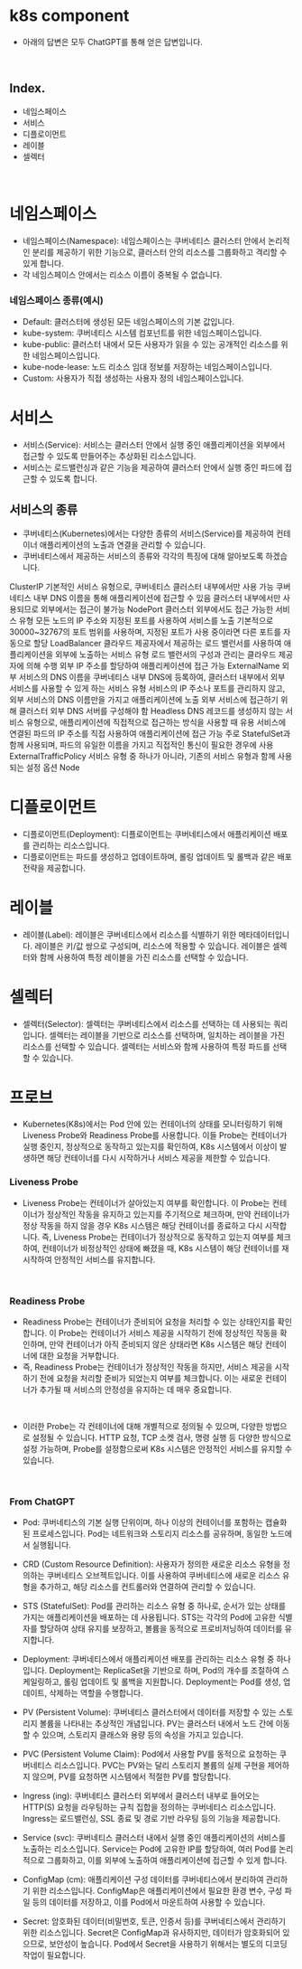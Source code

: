 # k8s component

- 아래의 답변은 모두 ChatGPT를 통해 얻은 답변입니다.

<br>

## Index.

- 네임스페이스
- 서비스
- 디플로이먼트
- 레이블
- 셀렉터

<br>

# 네임스페이스

- 네임스페이스(Namespace): 네임스페이스는 쿠버네티스 클러스터 안에서 논리적인 분리를 제공하기 위한 기능으로, 클러스터 안의 리소스를 그룹화하고 격리할 수 있게 합니다. 
- 각 네임스페이스 안에서는 리소스 이름이 중복될 수 없습니다.

### 네임스페이스 종류(예시)

- Default: 클러스터에 생성된 모든 네임스페이스의 기본 값입니다.
- kube-system: 쿠버네티스 시스템 컴포넌트를 위한 네임스페이스입니다.
- kube-public: 클러스터 내에서 모든 사용자가 읽을 수 있는 공개적인 리소스를 위한 네임스페이스입니다.
- kube-node-lease: 노드 리소스 임대 정보를 저장하는 네임스페이스입니다.
- Custom: 사용자가 직접 생성하는 사용자 정의 네임스페이스입니다.

# 서비스

- 서비스(Service): 서비스는 클러스터 안에서 실행 중인 애플리케이션을 외부에서 접근할 수 있도록 만들어주는 추상화된 리소스입니다. 
- 서비스는 로드밸런싱과 같은 기능을 제공하여 클러스터 안에서 실행 중인 파드에 접근할 수 있도록 합니다.



## 서비스의 종류

- 쿠버네티스(Kubernetes)에서는 다양한 종류의 서비스(Service)를 제공하여 컨테이너 애플리케이션의 노출과 연결을 관리할 수 있습니다. 
- 쿠버네티스에서 제공하는 서비스의 종류와 각각의 특징에 대해 알아보도록 하겠습니다.

ClusterIP
기본적인 서비스 유형으로, 쿠버네티스 클러스터 내부에서만 사용 가능
쿠버네티스 내부 DNS 이름을 통해 애플리케이션에 접근할 수 있음
클러스터 내부에서만 사용되므로 외부에서는 접근이 불가능
NodePort
클러스터 외부에서도 접근 가능한 서비스 유형
모든 노드의 IP 주소와 지정된 포트를 사용하여 서비스를 노출
기본적으로 30000~32767의 포트 범위를 사용하며, 지정된 포트가 사용 중이라면 다른 포트를 자동으로 할당
LoadBalancer
클라우드 제공자에서 제공하는 로드 밸런서를 사용하여 애플리케이션을 외부에 노출하는 서비스 유형
로드 밸런서의 구성과 관리는 클라우드 제공자에 의해 수행
외부 IP 주소를 할당하여 애플리케이션에 접근 가능
ExternalName
외부 서비스의 DNS 이름을 쿠버네티스 내부 DNS에 등록하여, 클러스터 내부에서 외부 서비스를 사용할 수 있게 하는 서비스 유형
서비스의 IP 주소나 포트를 관리하지 않고, 외부 서비스의 DNS 이름만을 가지고 애플리케이션에 노출
외부 서비스에 접근하기 위해 클러스터 외부 DNS 서버를 구성해야 함
Headless
DNS 레코드를 생성하지 않는 서비스 유형으로, 애플리케이션에 직접적으로 접근하는 방식을 사용할 때 유용
서비스에 연결된 파드의 IP 주소를 직접 사용하여 애플리케이션에 접근 가능
주로 StatefulSet과 함께 사용되며, 파드의 유일한 이름을 가지고 직접적인 통신이 필요한 경우에 사용
ExternalTrafficPolicy
서비스 유형 중 하나가 아니라, 기존의 서비스 유형과 함께 사용되는 설정 옵션
Node


# 디플로이먼트

- 디플로이먼트(Deployment): 디플로이먼트는 쿠버네티스에서 애플리케이션 배포를 관리하는 리소스입니다. 
- 디플로이먼트는 파드를 생성하고 업데이트하며, 롤링 업데이트 및 롤백과 같은 배포 전략을 제공합니다.

# 레이블

- 레이블(Label): 레이블은 쿠버네티스에서 리소스를 식별하기 위한 메타데이터입니다. 레이블은 키/값 쌍으로 구성되며, 리소스에 적용할 수 있습니다. 레이블은 셀렉터와 함께 사용하여 특정 레이블을 가진 리소스를 선택할 수 있습니다.

# 셀렉터

- 셀렉터(Selector): 셀렉터는 쿠버네티스에서 리소스를 선택하는 데 사용되는 쿼리입니다. 셀렉터는 레이블을 기반으로 리소스를 선택하며, 일치하는 레이블을 가진 리소스를 선택할 수 있습니다. 셀렉터는 서비스와 함께 사용하여 특정 파드를 선택할 수 있습니다.



# 프로브

- Kubernetes(K8s)에서는 Pod 안에 있는 컨테이너의 상태를 모니터링하기 위해 Liveness Probe와 Readiness Probe를 사용합니다. 이들 Probe는 컨테이너가 실행 중인지, 정상적으로 동작하고 있는지를 확인하여, K8s 시스템에서 이상이 발생하면 해당 컨테이너를 다시 시작하거나 서비스 제공을 제한할 수 있습니다.

### Liveness Probe

- Liveness Probe는 컨테이너가 살아있는지 여부를 확인합니다. 이 Probe는 컨테이너가 정상적인 작동을 유지하고 있는지를 주기적으로 체크하며, 만약 컨테이너가 정상 작동을 하지 않을 경우 K8s 시스템은 해당 컨테이너를 종료하고 다시 시작합니다.
즉, Liveness Probe는 컨테이너가 정상적으로 동작하고 있는지 여부를 체크하여, 컨테이너가 비정상적인 상태에 빠졌을 때, K8s 시스템이 해당 컨테이너를 재시작하여 안정적인 서비스를 유지합니다.

<br>

### Readiness Probe

- Readiness Probe는 컨테이너가 준비되어 요청을 처리할 수 있는 상태인지를 확인합니다. 이 Probe는 컨테이너가 서비스 제공을 시작하기 전에 정상적인 작동을 확인하며, 만약 컨테이너가 아직 준비되지 않은 상태라면 K8s 시스템은 해당 컨테이너에 대한 요청을 거부합니다.
- 즉, Readiness Probe는 컨테이너가 정상적인 작동을 하지만, 서비스 제공을 시작하기 전에 요청을 처리할 준비가 되었는지 여부를 체크합니다. 이는 새로운 컨테이너가 추가될 때 서비스의 안정성을 유지하는 데 매우 중요합니다.

<br>

- 이러한 Probe는 각 컨테이너에 대해 개별적으로 정의될 수 있으며, 다양한 방법으로 설정될 수 있습니다. HTTP 요청, TCP 소켓 검사, 명령 실행 등 다양한 방식으로 설정 가능하며, Probe를 설정함으로써 K8s 시스템은 안정적인 서비스를 유지할 수 있습니다.


<br>

### From ChatGPT

- Pod: 쿠버네티스의 기본 실행 단위이며, 하나 이상의 컨테이너를 포함하는 캡슐화된 프로세스입니다. Pod는 네트워크와 스토리지 리소스를 공유하며, 동일한 노드에서 실행됩니다.

- CRD (Custom Resource Definition): 사용자가 정의한 새로운 리소스 유형을 정의하는 쿠버네티스 오브젝트입니다. 이를 사용하여 쿠버네티스에 새로운 리소스 유형을 추가하고, 해당 리소스를 컨트롤러와 연결하여 관리할 수 있습니다.

- STS (StatefulSet): Pod를 관리하는 리소스 유형 중 하나로, 순서가 있는 상태를 가지는 애플리케이션을 배포하는 데 사용됩니다. STS는 각각의 Pod에 고유한 식별자를 할당하여 상태 유지를 보장하고, 볼륨을 동적으로 프로비저닝하여 데이터를 유지합니다.

- Deployment: 쿠버네티스에서 애플리케이션 배포를 관리하는 리소스 유형 중 하나입니다. Deployment는 ReplicaSet을 기반으로 하며, Pod의 개수를 조절하여 스케일링하고, 롤링 업데이트 및 롤백을 지원합니다. Deployment는 Pod를 생성, 업데이트, 삭제하는 역할을 수행합니다.

- PV (Persistent Volume): 쿠버네티스 클러스터에서 데이터를 저장할 수 있는 스토리지 볼륨을 나타내는 추상적인 개념입니다. PV는 클러스터 내에서 노드 간에 이동할 수 있으며, 스토리지 클래스와 용량 등의 속성을 가지고 있습니다.

- PVC (Persistent Volume Claim): Pod에서 사용할 PV를 동적으로 요청하는 쿠버네티스 리소스입니다. PVC는 PV와는 달리 스토리지 볼륨의 실제 구현을 제어하지 않으며, PV를 요청하면 시스템에서 적절한 PV를 할당합니다.

- Ingress (ing): 쿠버네티스 클러스터 외부에서 클러스터 내부로 들어오는 HTTP(S) 요청을 라우팅하는 규칙 집합을 정의하는 쿠버네티스 리소스입니다. Ingress는 로드밸런싱, SSL 종료 및 경로 기반 라우팅 등의 기능을 제공합니다.

- Service (svc): 쿠버네티스 클러스터 내에서 실행 중인 애플리케이션의 서비스를 노출하는 리소스입니다. Service는 Pod에 고유한 IP를 할당하여, 여러 Pod를 논리적으로 그룹화하고, 이를 외부에 노출하여 애플리케이션에 접근할 수 있게 합니다.

- ConfigMap (cm): 애플리케이션 구성 데이터를 쿠버네티스에서 분리하여 관리하기 위한 리소스입니다. ConfigMap은 애플리케이션에서 필요한 환경 변수, 구성 파일 등의 데이터를 저장하고, 이를 Pod에서 마운트하여 사용할 수 있습니다.

- Secret: 암호화된 데이터(비밀번호, 토큰, 인증서 등)를 쿠버네티스에서 관리하기 위한 리소스입니다. Secret은 ConfigMap과 유사하지만, 데이터가 암호화되어 있으므로, 보안성이 높습니다. Pod에서 Secret을 사용하기 위해서는 별도의 디코딩 작업이 필요합니다.
